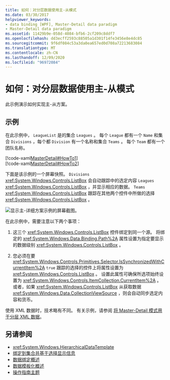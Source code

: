 ```yaml
---
title: 如何：对分层数据使用主-从模式
ms.date: 03/30/2017
helpviewer_keywords:
- data binding [WPF], Master-Detail data paradigm
- Master-Detail data paradigm
ms.assetid: 11429b9e-058d-4084-bfb6-2cf209c8ddf7
ms.openlocfilehash: dd3ecff2593c88505a1d301f14fe3456e8e4dc85
ms.sourcegitcommit: 9f6df084c53a3da0ea657ed0d708a72213683084
ms.translationtype: MT
ms.contentlocale: zh-CN
ms.lasthandoff: 12/09/2020
ms.locfileid: "96972084"
---
```

# <a name="how-to-use-the-master-detail-pattern-with-hierarchical-data"></a>如何：对分层数据使用主-从模式
此示例演示如何实现主-从方案。  
  
## <a name="example"></a>示例  
 在此示例中， `LeagueList` 是的集合 `Leagues` 。 每个 `League` 都有一个 `Name` 和集合 `Divisions` ，每个都 `Division` 有一个名称和集合 `Teams` 。 每个 `Team` 都有一个团队名称。  
  
 [!code-xaml[MasterDetail#HowTo1](~/samples/snippets/visualbasic/VS_Snippets_Wpf/MasterDetail/VisualBasic/Page1.xaml#howto1)]  
[!code-xaml[MasterDetail#HowTo2](~/samples/snippets/visualbasic/VS_Snippets_Wpf/MasterDetail/VisualBasic/Page1.xaml#howto2)]  
  
 下面是该示例的一个屏幕快照。 `Divisions` <xref:System.Windows.Controls.ListBox> 会自动跟踪中的选定内容 `Leagues` <xref:System.Windows.Controls.ListBox> ，并显示相应的数据。 `Teams` <xref:System.Windows.Controls.ListBox> 跟踪在其他两个控件中所做的选择 <xref:System.Windows.Controls.ListBox> 。  
  
 ![显示主&#45;详细方案示例的屏幕截图。](./media/how-to-use-the-master-detail-pattern-with-hierarchical-data/databinding-master-detail-scenario.png)  
  
 在此示例中，需要注意以下两个事项：  
  
1. 这三个 <xref:System.Windows.Controls.ListBox> 控件绑定到同一个源。 将绑定的 <xref:System.Windows.Data.Binding.Path%2A> 属性设置为指定要显示的数据级别 <xref:System.Windows.Controls.ListBox> 。  
  
2. 您必须在要 <xref:System.Windows.Controls.Primitives.Selector.IsSynchronizedWithCurrentItem%2A> `true` 跟踪的选择的控件上将属性设置为 <xref:System.Windows.Controls.ListBox> 。 设置此属性可确保所选项始终设置为 <xref:System.Windows.Controls.ItemCollection.CurrentItem%2A> 。 或者，如果 <xref:System.Windows.Controls.ListBox> 从获取数据 <xref:System.Windows.Data.CollectionViewSource> ，则会自动同步选定内容和货币。  
  
 使用 XML 数据时，技术略有不同。 有关示例，请参阅 [将 Master-Detail 模式用于分层 XML 数据](how-to-use-the-master-detail-pattern-with-hierarchical-xml-data.md)。  
  
## <a name="see-also"></a>另请参阅

- <xref:System.Windows.HierarchicalDataTemplate>
- [绑定到集合并基于选择显示信息](how-to-bind-to-a-collection-and-display-information-based-on-selection.md)
- [数据绑定概述](/dotnet/desktop-wpf/data/data-binding-overview)
- [数据模板化概述](data-templating-overview.md)
- [操作指南主题](data-binding-how-to-topics.md)
